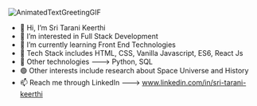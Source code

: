 ![AnimatedTextGreetingGIF](https://user-images.githubusercontent.com/99949317/207557959-81c4d898-65d6-4c17-b93c-4b7232b63ea7.gif)

- 👋 Hi, I’m Sri Tarani Keerthi
- 👀 I’m interested in Full Stack Development
- 🌱 I’m currently learning Front End Technologies
- 🔵 Tech Stack includes HTML, CSS, Vanilla Javascript, ES6, React Js
- 🔷 Other technologies ---> Python, SQL
- 🟢 Other interests include research about Space Universe and History 
- 📫 Reach me through LinkedIn ---> www.linkedin.com/in/sri-tarani-keerthi

<!---
TaraniKeerthi/TaraniKeerthi is a ✨ special ✨ repository because its `README.md` (this file) appears on your GitHub profile.
You can click the Preview link to take a look at your changes.
--->

